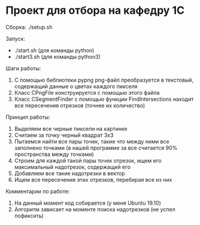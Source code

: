 # Проект для отбора на кафедру 1С

Сборка: ./setup.sh

Запуск:
- ./start.sh  (для команды python)
- ./start3.sh (для команды python3) 

Шаги работы:
1. С помощью библиотеки pypng png-файл преобразуется в текстовый, содержащий данные о цветах каждого пикселя
2. Класс CPngFile конструируется с помощью этого файла
3. Класс CSegmentFinder с помощью функции FindIntersections находит все пересечения отрезков (точнее их количество)

Принцип работы:
1. Выделяем все черные пиксели на картинке
2. Считаем за точку черный квадрат 3х3
3. Пытаемся найти все пары точек, такие что между ними все заполнено точками (в нашей программе за все считается 90% пространства между точками)
4. Строим для каждой такой пары точек отрезок, ищем его максимальный надотрезок, содержащий его
5. Добавляем все такие надотрезки в вектор
6. Ищем все пересечения этих отрезков, перебирая все из них

Комментарии по работе:
1. На данный момент код собирается (у меня Ubuntu 19.10)
2. Алгоритм зависает на моменте поиска надотрезков (не успел пофиксить)
